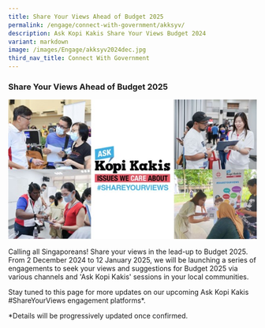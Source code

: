 ```yaml
---
title: Share Your Views Ahead of Budget 2025
permalink: /engage/connect-with-government/akksyv/
description: Ask Kopi Kakis Share Your Views Budget 2024
variant: markdown
image: /images/Engage/akksyv2024dec.jpg
third_nav_title: Connect With Government
---
```

### **Share Your Views Ahead of Budget 2025**

![collage of people giving feedback](/images/Engage/akksyv2024dec.jpg)

Calling all Singaporeans! Share your views in the lead-up to Budget 2025. From 2 December 2024 to 12 January 2025, we will be launching a series of engagements to seek your views and suggestions for Budget 2025 via various channels and 'Ask Kopi Kakis' sessions in your local communities.

Stay tuned to this page for more updates on our upcoming Ask Kopi Kakis #ShareYourViews engagement platforms\*.

\*Details will be progressively updated once confirmed.